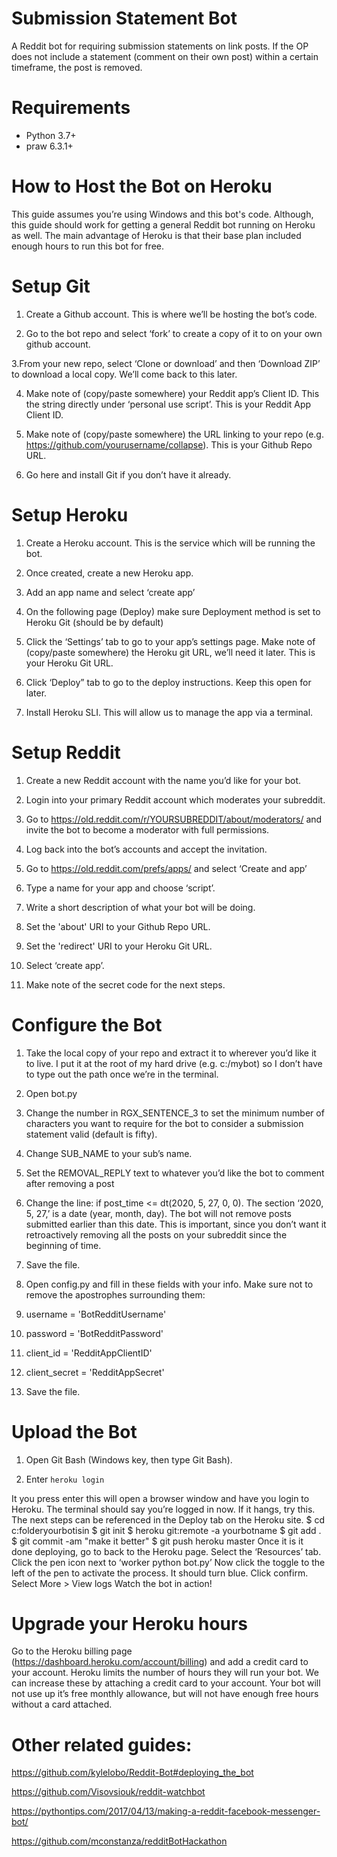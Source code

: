 # Submission Statement Bot
A Reddit bot for requiring submission statements on link posts. If the OP does not include a statement (comment on their own post) within a certain timeframe, the post is removed.

# Requirements
- Python 3.7+
- praw 6.3.1+

# How to Host the Bot on Heroku
This guide assumes you’re using Windows and this bot's code. Although, this guide should work for getting a general Reddit bot running on Heroku as well. The main advantage of Heroku is that their base plan included enough hours to run this bot for free.

# Setup Git
1. Create a Github account. This is where we’ll be hosting the bot’s code.

2. Go to the bot repo and select ‘fork’ to create a copy of it to on your own github account. 

3.From your new repo, select ‘Clone or download’ and then ‘Download ZIP’ to download a local copy. We’ll come back to this later.

4. Make note of (copy/paste somewhere) your Reddit app’s Client ID. This the string directly under ‘personal use script’. This is your Reddit App Client ID.

5. Make note of (copy/paste somewhere) the URL linking to your repo (e.g. https://github.com/yourusername/collapse). This is your Github Repo URL.

6. Go here and install Git if you don’t have it already.


# Setup Heroku
1. Create a Heroku account. This is the service which will be running the bot.

2. Once created, create a new Heroku app.

3. Add an app name and select ‘create app’

4. On the following page (Deploy) make sure Deployment method is set to Heroku Git (should be by default)

5. Click the ‘Settings’ tab to go to your app’s settings page. Make note of  (copy/paste somewhere)  the Heroku git URL, we’ll need it later. This is your Heroku Git URL.

6. Click ‘Deploy” tab to go to the deploy instructions. Keep this open for later.

7. Install Heroku SLI. This will allow us to manage the app via a terminal.


# Setup Reddit
1. Create a new Reddit account with the name you’d like for your bot.

2. Login into your primary Reddit account which moderates your subreddit.

3. Go to https://old.reddit.com/r/YOURSUBREDDIT/about/moderators/ and invite the bot to become a moderator with full permissions.

4. Log back into the bot’s accounts and accept the invitation.

5. Go to https://old.reddit.com/prefs/apps/ and select ‘Create and app’

6. Type a name for your app and choose ‘script’.

7. Write a short description of what your bot will be doing.

8. Set the 'about' URI to your Github Repo URL.

9. Set the 'redirect' URI to your Heroku Git URL. 

10. Select ‘create app’.

11. Make note of the secret code for the next steps.


# Configure the Bot
1. Take the local copy of your repo and extract  it to wherever you’d like it to live. I put it at the root of my hard drive (e.g. c:/mybot) so I don’t have to type out the path once we’re in the terminal.

2. Open bot.py

3. Change the number in RGX_SENTENCE_3 to set the minimum number of characters you want to require for the bot to consider a submission statement valid (default is fifty).

4. Change SUB_NAME to your sub’s name. 

5. Set the REMOVAL_REPLY text to whatever you’d like the bot to comment after removing a post

6. Change the line: if post_time <= dt(2020, 5, 27, 0, 0). The section ‘2020, 5, 27,’ is a date (year, month, day). The bot will not remove posts submitted earlier than this date. This is important, since you don’t want it retroactively removing all the posts on your subreddit since the beginning of time. 

7. Save the file.

8. Open config.py and fill in these fields with your info. Make sure not to remove the apostrophes surrounding them:

9. username = 'BotRedditUsername'

10. password = 'BotRedditPassword'

11. client_id = 'RedditAppClientID'

12. client_secret = 'RedditAppSecret'

13. Save the file.


# Upload the Bot
1. Open Git Bash (Windows key, then type Git Bash).

2. Enter `heroku login`

It you press enter this will open a browser window and have you login to Heroku.
The terminal should say you’re logged in now. If it hangs, try this.
The next steps can be referenced in the Deploy tab on the Heroku site.
$ cd c:folderyourbotisin
$ git init
$ heroku git:remote -a yourbotname
$ git add .
$ git commit -am "make it better"
$ git push heroku master
Once it is it done deploying, go to back to the Heroku page.
Select the ‘Resources’ tab.
Click the pen icon next to ‘worker python bot.py’
Now click the toggle to the left of the pen to activate the process. It should turn blue.
Click confirm.
Select More > View logs
Watch the bot in action!


# Upgrade your Heroku hours
Go to the Heroku billing page (https://dashboard.heroku.com/account/billing) and add a credit card to your account. 
Heroku limits the number of hours they will run your bot. We can increase these by attaching a credit card to your account. Your bot will not use up it’s free monthly allowance, but will not have enough free hours without a card attached.



# Other related guides:
https://github.com/kylelobo/Reddit-Bot#deploying_the_bot

https://github.com/Visovsiouk/reddit-watchbot

https://pythontips.com/2017/04/13/making-a-reddit-facebook-messenger-bot/

https://github.com/mconstanza/redditBotHackathon

